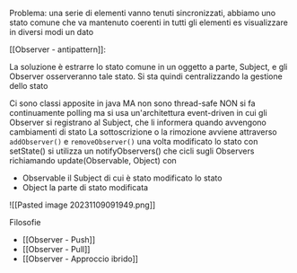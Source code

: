 Problema: una serie di elementi vanno tenuti sincronizzati, abbiamo uno stato comune che va mantenuto coerenti in tutti gli elementi
es visualizzare in diversi modi un dato

[[Observer - antipattern]]:

La soluzione è estrarre lo stato comune in un oggetto a parte, Subject, e gli Observer osserveranno tale stato.
Si sta quindi centralizzando la gestione dello stato

Ci sono classi apposite in java MA non sono thread-safe
NON si fa continuamente polling ma si usa un'architettura event-driven in cui gli Observer si registrano al Subject, che li informera quando avvengono cambiamenti di stato 
La sottoscrizione o la rimozione avviene attraverso `addObserver()` e `removeObserver()`
una volta modificato lo stato con setState() si utilizza un notifyObservers() che cicli sugli Observers richiamando update(Observable, Object) con
- Observable il Subject di cui è stato modificato lo stato
- Object la parte di stato modificata

![[Pasted image 20231109091949.png]]

Filosofie
- [[Observer - Push]]
- [[Observer - Pull]]
- [[Observer - Approccio ibrido]]